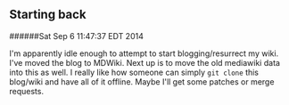 Starting back
-------------
######Sat Sep  6 11:47:37 EDT 2014

I'm apparently idle enough to attempt to start blogging/resurrect my wiki. I've moved the blog to MDWiki. Next up is to move the old mediawiki data into this as well. I really like how someone can simply `git clone` this blog/wiki and have all of it offline. Maybe I'll get some patches or merge requests.
